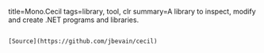 title=Mono.Cecil
tags=library, tool, clr
summary=A library to inspect, modify and create .NET programs and libraries.
~~~~~~

[Source](https://github.com/jbevain/cecil)
